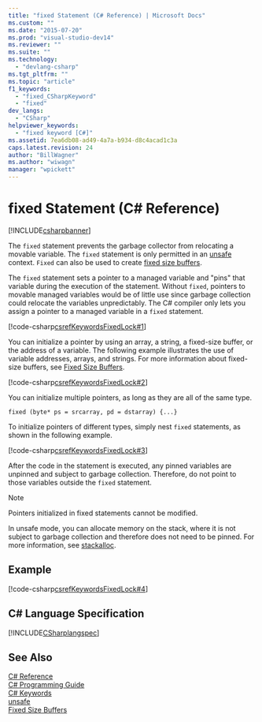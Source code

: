 ```yaml
---
title: "fixed Statement (C# Reference) | Microsoft Docs"
ms.custom: ""
ms.date: "2015-07-20"
ms.prod: "visual-studio-dev14"
ms.reviewer: ""
ms.suite: ""
ms.technology: 
  - "devlang-csharp"
ms.tgt_pltfrm: ""
ms.topic: "article"
f1_keywords: 
  - "fixed_CSharpKeyword"
  - "fixed"
dev_langs: 
  - "CSharp"
helpviewer_keywords: 
  - "fixed keyword [C#]"
ms.assetid: 7ea6db08-ad49-4a7a-b934-d8c4acad1c3a
caps.latest.revision: 24
author: "BillWagner"
ms.author: "wiwagn"
manager: "wpickett"
---
```

# fixed Statement (C# Reference)
[!INCLUDE[csharpbanner](../../../includes/csharpbanner.md)]

The `fixed` statement prevents the garbage collector from relocating a movable variable. The `fixed` statement is only permitted in an [unsafe](../../../csharp/language-reference/keywords/unsafe.md) context. `Fixed` can also be used to create [fixed size buffers](../../../csharp/programming-guide/unsafe-code-pointers/fixed-size-buffers.md).  
  
 The `fixed` statement sets a pointer to a managed variable and "pins" that variable during the execution of the statement. Without `fixed`, pointers to movable managed variables would be of little use since garbage collection could relocate the variables unpredictably. The C# compiler only lets you assign a pointer to a managed variable in a `fixed` statement.  
  
 [!code-csharp[csrefKeywordsFixedLock#1](../../../samples/snippets/csharp/VS_Snippets_VBCSharp/csrefKeywordsFixedLock/CS/csrefKeywordsFixedLock.cs#1)]  
  
 You can initialize a pointer by using an array, a string, a fixed-size buffer, or the address of a variable. The following example illustrates the use of variable addresses, arrays, and strings. For more information about fixed-size buffers, see [Fixed Size Buffers](../../../csharp/programming-guide/unsafe-code-pointers/fixed-size-buffers.md).  
  
 [!code-csharp[csrefKeywordsFixedLock#2](../../../samples/snippets/csharp/VS_Snippets_VBCSharp/csrefKeywordsFixedLock/CS/csrefKeywordsFixedLock.cs#2)]  
  
 You can initialize multiple pointers, as long as they are all of the same type.  
  
```  
fixed (byte* ps = srcarray, pd = dstarray) {...}  
```  
  
 To initialize pointers of different types, simply nest `fixed` statements, as shown in the following example.  
  
 [!code-csharp[csrefKeywordsFixedLock#3](../../../samples/snippets/csharp/VS_Snippets_VBCSharp/csrefKeywordsFixedLock/CS/csrefKeywordsFixedLock.cs#3)]  
  
 After the code in the statement is executed, any pinned variables are unpinned and subject to garbage collection. Therefore, do not point to those variables outside the `fixed` statement.  
  
> [!NOTE]
>  Pointers initialized in fixed statements cannot be modified.  
  
 In unsafe mode, you can allocate memory on the stack, where it is not subject to garbage collection and therefore does not need to be pinned. For more information, see [stackalloc](../../../csharp/language-reference/keywords/stackalloc.md).  
  
## Example  
 [!code-csharp[csrefKeywordsFixedLock#4](../../../samples/snippets/csharp/VS_Snippets_VBCSharp/csrefKeywordsFixedLock/CS/csrefKeywordsFixedLock.cs#4)]  
  
## C# Language Specification  
 [!INCLUDE[CSharplangspec](../../../includes/csharplangspec-md.md)]  
  
## See Also  
 [C# Reference](../../../csharp/language-reference/index.md)   
 [C# Programming Guide](../../../csharp/programming-guide/index.md)   
 [C# Keywords](../../../csharp/language-reference/keywords/index.md)   
 [unsafe](../../../csharp/language-reference/keywords/unsafe.md)   
 [Fixed Size Buffers](../../../csharp/programming-guide/unsafe-code-pointers/fixed-size-buffers.md)